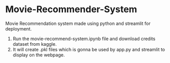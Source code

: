 # Movie-Recommender-System
Movie Recommendation system made using python and streamlit for deployment.

1. Run the movie-recommend-system.ipynb file and download credits dataset from kaggle.
2. It will create .pkl files which is gonna be used by app.py and streamlit to display on the webpage.
